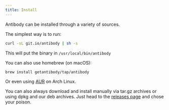 ```yaml
---
title: Install
---
```


Antibody can be installed through a variety of sources.

The simplest way is to run:

```sh
curl -sL git.io/antibody | sh -s
```

This will put the binary in `/usr/local/bin/antibody`

You can also use homebrew (on macOS):

```sh
brew install getantibody/tap/antibody
```

Or even using [AUR](https://aur.archlinux.org/packages/antibody/) on Arch Linux.

You can also always download and install manually via tar.gz archives or
using dpkg and our deb archives. Just head to the
[releases page](https://github.com/getantibody/antibody/releases) and chose
your poison.
